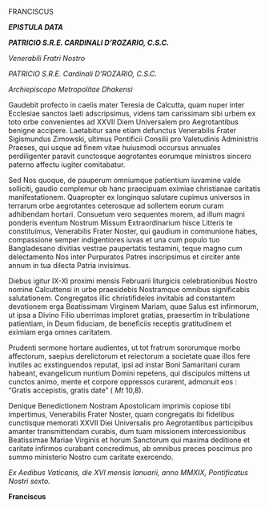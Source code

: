 FRANCISCUS

***EPISTULA DATA***

***PATRICIO S.R.E. CARDINALI D’ROZARIO, C.S.C.***

*Venerabili Fratri Nostro*

*PATRICIO S.R.E. Cardinali D’ROZARIO, C.S.C.*

*Archiepiscopo Metropolitae Dhakensi*

Gaudebit profecto in caelis mater Teresia de Calcutta, quam nuper inter Ecclesiae sanctos laeti adscripsimus, videns tam carissimam sibi urbem ex toto orbe convenientes ad XXVII Diem Universalem pro Aegrotantibus benigne accipere. Laetabitur sane etiam defunctus Venerabilis Frater Sigismundus Zimowski, ultimus Pontificii Consilii pro Valetudinis Administris Praeses, qui usque ad finem vitae huiusmodi occursus annuales perdiligenter paravit cunctosque aegrotantes eorumque ministros sincero paterno affectu iugiter comitabatur.

Sed Nos quoque, de pauperum omniumque patientium iuvamine valde solliciti, gaudio complemur ob hanc praecipuam eximiae christianae caritatis manifestationem. Quapropter ex longinquo salutare cupimus universos in terrarum orbe aegrotantes ceterosque ad sollertem eorum curam adhibendam hortari. Consuetum vero sequentes morem, ad illum magni ponderis eventum Nostrum Missum Extraordinarium hisce Litteris te constituimus, Venerabilis Frater Noster, qui gaudium in communione habes, compassione semper indigentiores iuvas et una cum populo tuo Bangladesano divitias vestrae paupertatis testamini, teque magno cum delectamento Nos inter Purpuratos Patres inscripsimus et circiter ante annum in tua dilecta Patria invisimus.

Diebus igitur IX-XI proximi mensis Februarii liturgicis celebrationibus Nostro nomine Calcuttensi in urbe praesidebis Nostramque omnibus significabis salutationem. Congregatos illic christifideles invitabis ad constantem devotionem erga Beatissimam Virginem Mariam, quae Salus est infirmorum, ut ipsa a Divino Filio uberrimas imploret gratias, praesertim in tribulatione patientiam, in Deum fiduciam, de beneficiis receptis gratitudinem et eximiam erga omnes caritatem.

Prudenti sermone hortare audientes, ut tot fratrum sororumque morbo affectorum, saepius derelictorum et reiectorum a societate quae illos fere inutiles ac exstinguendos reputat, ipsi ad instar Boni Samaritani curam habeant, evangelicum nuntium Domini repetens, qui discipulos mittens ut cunctos animo, mente et corpore oppressos curarent, admonuit eos : “Gratis accepistis, gratis date” ( *Mt* 10,8).

Denique Benedictionem Nostram Apostolicam imprimis copiose tibi impertimus, Venerabilis Frater Noster, quam congregatis ibi fidelibus cunctisque memorati XXVII Diei Universalis pro Aegrotantibus participibus amanter transmittendam curabis, dum tuam missionem intercessionibus Beatissimae Mariae Virginis et horum Sanctorum qui maxima deditione et caritate infirmos curabant concredimus, ab omnibus preces poscimus pro summo ministerio Nostro cum caritate exercendo.

*Ex Aedibus Vaticanis, die XVI mensis Ianuarii, anno MMXIX, Pontificatus Nostri sexto.*

**Franciscus**